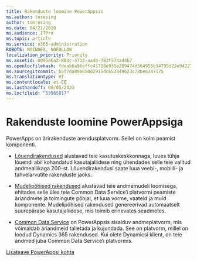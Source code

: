 ```yaml
---
title: Rakenduste loomine PowerAppsis
ms.author: toresing
author: tomresing
ms.date: 04/21/2020
ms.audience: ITPro
ms.topic: article
ms.service: o365-administration
ROBOTS: NOINDEX, NOFOLLOW
localization_priority: Priority
ms.assetid: 0095e6a2-884c-4733-aa4b-783f574ad4b7
ms.openlocfilehash: fdeab6a96effc41728e935e209474d564955b34795d22e94227ca741368462b6
ms.sourcegitcommit: b5f7da89a650d2915dc652449623c78be6247175
ms.translationtype: HT
ms.contentlocale: et-EE
ms.lasthandoff: 08/05/2021
ms.locfileid: "53965817"
---
```

# <a name="create-apps-with-powerapps"></a>Rakenduste loomine PowerAppsiga

PowerApps on ärirakenduste arendusplatvorm. Sellel on kolm peamist komponenti. 
  
- [Lõuendirakendused](https://go.microsoft.com/fwlink/?linkid=874495) alustavad teie kasutuskeskkonnaga, luues tühja lõuendi abil kohandatud kasutajaliidese ning ühendades selle teie valitud andmeallikaga 200-st. Lõuendirakendusi saate luua veebi-, mobiili- ja tahvelarvutite rakenduste jaoks. 
    
- [Mudelipõhised rakendused](https://go.microsoft.com/fwlink/?linkid=874496) alustavad teie andmemudeli loomisega, ehitades selle üles teie Common Data Service‘i platvormi peamiste äriandmete ja toimingute põhjal, et luua vorme, vaateid ja muid komponente. Mudelipõhised rakendused genereerivad automaatselt suurepärase kasutajaliidese, mis toimib erinevates seadmetes. 
    
- [Common Data Service](https://go.microsoft.com/fwlink/?linkid=874497) on PowerAppsis sisalduv andmeplatvorm, mis võimaldab äriandmeid talletada ja kujundada. See on platvorm, millel on loodud Dynamics 365 rakendused. Kui olete Dynamicsi klient, on teie andmed juba Common Data Service‘i platvormis. 
    
[Lisateave PowerAppsi kohta](https://go.microsoft.com/fwlink/?linkid=874498)
  

